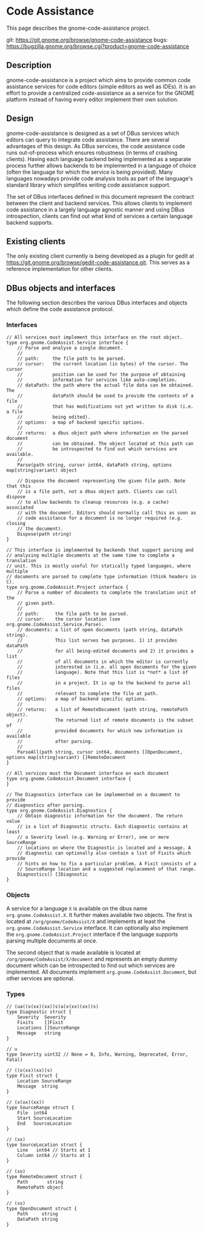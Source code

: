 # Code Assistance
This page describes the gnome-code-assistance project.

git: https://git.gnome.org/browse/gnome-code-assistance
bugs: https://bugzilla.gnome.org/browse.cgi?product=gnome-code-assistance

## Description
gnome-code-assistance is a project which aims to provide common code assistance
services for code editors (simple editors as well as IDEs). It is an effort to
provide a centralized code-assistance as a service for the GNOME platform
instead of having every editor implement their own solution.

## Design
gnome-code-assistance is designed as a set of DBus services which editors can
query to integrate code assistance. There are several advantages of this design.
As DBus services, the code assistance code runs out-of-process which ensures
robustness (in terms of crashing clients). Having each language backend being
implemented as a separate process further allows backends to be implemented in
a language of choice (often the language for which the service is being
provided). Many languages nowadays provide code analysis tools as part of the
language's standard library which simplifies writing code assistance support.

The set of DBus interfaces defined in this document represent the contract
between the client and backend services. This allows clients to implement code
assistance in a largely language agnostic manner and using DBus
introspection, clients can find out what kind of services a certain language
backend supports.

## Existing clients
The only existing client currently is being developed as a plugin for gedit
at https://git.gnome.org/browse/gedit-code-assistance.git. This serves as a
reference implementation for other clients.

## DBus objects and interfaces
The following section describes the various DBus interfaces and objects which
define the code assistance protocol.

### Interfaces
    // All services must implement this interface on the root object.
    type org.gnome.CodeAssist.Service interface {
        // Parse and analyse a single document.
        //
        // path:     the file path to be parsed.
        // cursor:   the current location (in bytes) of the cursor. The cursor
        //           position can be used for the purpose of obtaining
        //           information for services like auto-completion.
        // dataPath: the path where the actual file data can be obtained. The
        //           dataPath should be used to provide the contents of a file
        //           that has modifications not yet written to disk (i.e. a file
        //           being edited).
        // options:  a map of backend specific options.
        //
        // returns:  a dbus object path where information on the parsed document
        //           can be obtained. The object located at this path can
        //           be introspected to find out which services are available.
        //
        Parse(path string, cursor int64, dataPath string, options map[string]variant) object

        // Dispose the document representing the given file path. Note that this
        // is a file path, not a dbus object path. Clients can call dispose
        // to allow backends to cleanup resources (e.g. a cache) associated
        // with the document. Editors should normally call this as soon as
        // code assistance for a document is no longer required (e.g. closing
        // the document).
        Dispose(path string)
    }

    // This interface is implemented by backends that support parsing and
    // analysing multiple documents at the same time to complete a translation
    // unit. This is mostly useful for statically typed languages, where multiple
    // documents are parsed to complete type information (think headers in C).
    type org.gnome.CodeAssist.Project interface {
        // Parse a number of documents to complete the translation unit of the
        // given path.
        //
        // path:      the file path to be parsed.
        // cursor:    the cursor location (see org.gnome.CodeAssist.Service.Parse).
        // documents: a list of open documents (path string, dataPath string).
        //            This list serves two purposes. 1) it provides dataPath
        //            for all being-edited documents and 2) it provides a list
        //            of all documents in which the editor is currently
        //            interested in (i.e. all open documents for the given
        //            language). Note that this list is *not* a list of files
        //            in a project. It is up to the backend to parse all files
        //            relevant to complete the file at path.
        // options:   a map of backend specific options.
        //
        // returns:   a list of RemoteDocument (path string, remotePath object).
        //            The returned list of remote documents is the subset of
        //            provided documents for which new information is available
        //            after parsing.
        //
        ParseAll(path string, cursor int64, documents []OpenDocument, options map[string]variant) []RemoteDocument
    }

    // All services must the Document interface on each document
    type org.gnome.CodeAssist.Document interface {
    }

    // The Diagnostics interface can be implemented on a document to provide
    // diagnostics after parsing.
    type org.gnome.CodeAssist.Diagnostics {
        // Obtain diagnostic information for the document. The return value
        // is a list of Diagnostic structs. Each diagnostic contains at least
        // a Severity level (e.g. Warning or Error), one or more SourceRange
        // locations on where the Diagnostic is located and a message. A
        // diagnostic can optionally also contain a list of Fixits which provide
        // hints on how to fix a particular problem. A Fixit consists of a
        // SourceRange location and a suggested replacement of that range.
        Diagnostics() []Diagnostic
    }

### Objects
A service for a language `X` is available on the dbus name `org.gnome.CodeAssist.X`.
It further makes available two objects. The first is located at `/org/gnome/CodeAssist/X`
and implements at least the `org.gnome.CodeAssist.Service` interface. It
can optionally also implement the `org.gnome.CodeAssist.Project` interface if
the language supports parsing multiple documents at once.

The second object that is made available is located at `/org/gnome/CodeAssist/X/document`
and represents an empty dummy document which can be introspected to find out
which services are implemented. All documents implement `org.gnome.CodeAssist.Document`,
but other services are optional.

### Types
    // (ua((x(xx)(xx))s)a(x(xx)(xx))s)
    type Diagnostic struct {
        Severity  Severity
        Fixits    []Fixit
        Locations []SourceRange
        Message   string
    }

    // u
    type Severity uint32 // None = 0, Info, Warning, Deprecated, Error, Fatal)

    // ((x(xx)(xx))s)
    type Fixit struct {
        Location SourceRange
        Message  string
    }

    // (x(xx)(xx))
    type SourceRange struct {
        File  int64
        Start SourceLocation
        End   SourceLocation
    }

    // (xx)
    type SourceLocation struct {
        Line   int64 // Starts at 1
        Column int64 // Starts at 1
    }

    // (so)
    type RemoteDocument struct {
        Path       string
        RemotePath object
    }

    // (ss)
    type OpenDocument struct {
        Path     string
        DataPath string
    }
